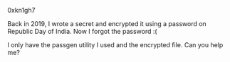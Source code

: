 0xkn1gh7

Back in 2019, I wrote a secret and encrypted it using a password on Republic Day of India. Now I forgot the password :(

I only have the passgen utility I used and the encrypted file. Can you help me?
